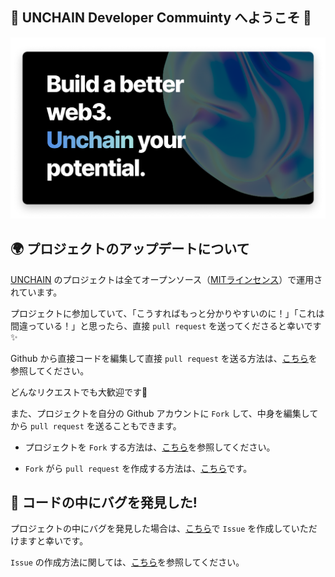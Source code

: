 💎 **UNCHAIN Developer Commuinty へようこそ** 👋
---

![](/public/images/README/unchain-banner.png)

## 🌍 **プロジェクトのアップデートについて**

[UNCHAIN](https://app.shiftbase.xyz) のプロジェクトは全てオープンソース（[MITラインセンス](https://wisdommingle.com/mit-license/)）で運用されています。

プロジェクトに参加していて、「こうすればもっと分かりやすいのに！」「これは間違っている！」と思ったら、直接 `pull request` を送ってくださると幸いです✨

Github から直接コードを編集して直接 `pull request` を送る方法は、[こちら](https://docs.github.com/ja/repositories/working-with-files/managing-files/editing-files#editing-files-in-another-users-repository)を参照してください。

どんなリクエストでも大歓迎です🎉

また、プロジェクトを自分の Github アカウントに `Fork` して、中身を編集してから `pull request` を送ることもできます。

- プロジェクトを `Fork` する方法は、[こちら](https://docs.github.com/ja/get-started/quickstart/fork-a-repo)を参照してください。

- `Fork` がら `pull request` を作成する方法は、[こちら](https://docs.github.com/ja/pull-requests/collaborating-with-pull-requests/proposing-changes-to-your-work-with-pull-requests/creating-a-pull-request-from-a-fork)です。

## 🐝 **コードの中にバグを発見した!**

プロジェクトの中にバグを発見した場合は、[こちら](https://github.com/shiftbase-xyz/UNCHAIN-projects/issues)で `Issue` を作成していただけますと幸いです。

`Issue` の作成方法に関しては、[こちら](https://docs.github.com/ja/issues/tracking-your-work-with-issues/creating-an-issue)を参照してください。
